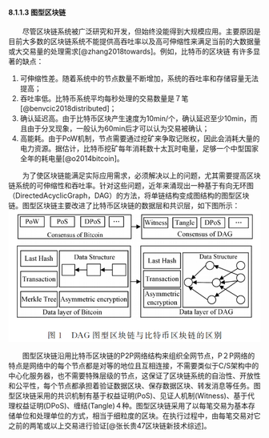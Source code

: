 
#### 8.1.1.3 图型区块链
&emsp;&emsp;尽管区块链系统被广泛研究和开发，但始终没能得到大规模应用。主要原因是目前大多数的区块链系统不能提供高吞吐率以及高可伸缩性来满足当前的大数据量或大交易量的处理需求[@zhang2018towards]。例如，比特币的区块链 有许多显著的缺点：

1. 可伸缩性差。随着系统中的节点数量不断增加，系统的吞吐率和存储容量无法提高；
2. 吞吐率低。比特币系统平均每秒处理的交易数量是７笔[@benvcic2018distributed]；
3. 确认延迟高。由于比特币区块产生速度为10min/个，确认延迟至少10min，而且由于分叉现象，一般认为60min后才可以认为交易被确认；
4. 高能耗。由于PoW机制，节点需要通过挖矿来争取记账权，因此会消耗大量的电力资源。据估计，比特币挖矿每年消耗数十太瓦时电量，足够一个中型国家全年的耗电量[@o2014bitcoin]。

&emsp;&emsp;为了使区块链能满足实际应用需求，必须解决以上的问题，尤其需要提高区块链系统的可伸缩性和吞吐率。针对这些问题，近年来涌现出一种基于有向无环图（DirectedAcyclicGraph，DAG）的方法，将单链结构变成图结构的图型区块链。图型区块链主要改进了比特币区块链的数据层和共识层，如下图所示：
![08113138-1.jpg](./figures/08113138-1.jpg)

&emsp;&emsp;图型区块链沿用比特币区块链的P2P网络结构来组织全网节点，P２P网络的特点是网络中的每个节点都是对等的地位且互相连接，不需要类似于C/S架构中的中心化服务器，也不需要特殊层级的节点，这保证了区块链系统的自治性、开放性和公平性，每个节点都承担着验证数据区块、保存数据区块、转发消息等任务。图型区块链采用的共识机制有基于权益证明(PoS)、见证人机制(Witness)、基于代理权益证明(DPoS)、缠结(Tangle)４种。图型区块链采用了以每笔交易为基本存储单位和处理单位的方式，相当于细粒度的区块。在执行过程中，由每笔交易对它之前的两笔或以上交易进行验证[@张长贵47区块链新技术综述]。
